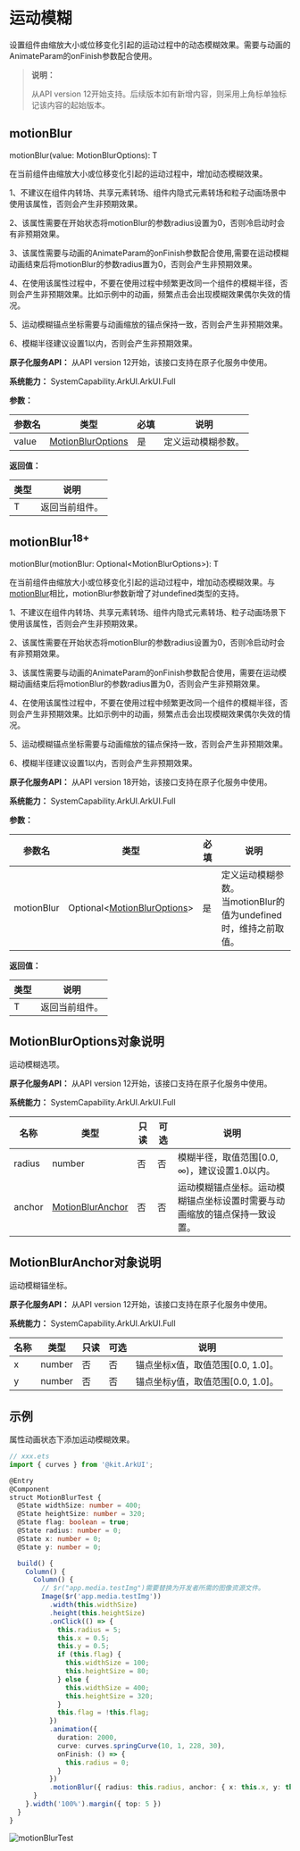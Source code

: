 # 运动模糊
<!--Kit: ArkUI-->
<!--Subsystem: ArkUI-->
<!--Owner: @CCFFWW-->
<!--Designer: @yangfan229-->
<!--Tester: @lxl007-->
<!--Adviser: @HelloCrease-->

设置组件由缩放大小或位移变化引起的运动过程中的动态模糊效果。需要与动画的AnimateParam的onFinish参数配合使用。

>  **说明：**
>
>  从API version 12开始支持。后续版本如有新增内容，则采用上角标单独标记该内容的起始版本。

## motionBlur

motionBlur(value: MotionBlurOptions): T

在当前组件由缩放大小或位移变化引起的运动过程中，增加动态模糊效果。

1、不建议在组件内转场、共享元素转场、组件内隐式元素转场和粒子动画场景中使用该属性，否则会产生非预期效果。

2、该属性需要在开始状态将motionBlur的参数radius设置为0，否则冷启动时会有非预期效果。

3、该属性需要与动画的AnimateParam的onFinish参数配合使用,需要在运动模糊动画结束后将motionBlur的参数radius置为0，否则会产生非预期效果。

4、在使用该属性过程中，不要在使用过程中频繁更改同一个组件的模糊半径，否则会产生非预期效果。比如示例中的动画，频繁点击会出现模糊效果偶尔失效的情况。

5、运动模糊锚点坐标需要与动画缩放的锚点保持一致，否则会产生非预期效果。

6、模糊半径建议设置1以内，否则会产生非预期效果。

**原子化服务API：** 从API version 12开始，该接口支持在原子化服务中使用。

**系统能力：** SystemCapability.ArkUI.ArkUI.Full

**参数：** 

| 参数名 | 类型                                            | 必填 | 说明               |
| ------ | ----------------------------------------------- | ---- | ------------------ |
| value  | [MotionBlurOptions](#motionbluroptions对象说明) | 是   | 定义运动模糊参数。 |

**返回值：**

| 类型   | 说明                     |
| ------ | ------------------------ |
| T | 返回当前组件。 |

## motionBlur<sup>18+</sup>

motionBlur(motionBlur: Optional\<MotionBlurOptions>): T

在当前组件由缩放大小或位移变化引起的运动过程中，增加动态模糊效果。与[motionBlur](#motionblur)相比，motionBlur参数新增了对undefined类型的支持。

1、不建议在组件内转场、共享元素转场、组件内隐式元素转场、粒子动画场景下使用该属性，否则会产生非预期效果。

2、该属性需要在开始状态将motionBlur的参数radius设置为0，否则冷启动时会有非预期效果。

3、该属性需要与动画的AnimateParam的onFinish参数配合使用，需要在运动模糊动画结束后将motionBlur的参数radius置为0，否则会产生非预期效果。

4、在使用该属性过程中，不要在使用过程中频繁更改同一个组件的模糊半径，否则会产生非预期效果。比如示例中的动画，频繁点击会出现模糊效果偶尔失效的情况。

5、运动模糊锚点坐标需要与动画缩放的锚点保持一致，否则会产生非预期效果。

6、模糊半径建议设置1以内，否则会产生非预期效果。

**原子化服务API：** 从API version 18开始，该接口支持在原子化服务中使用。

**系统能力：** SystemCapability.ArkUI.ArkUI.Full

**参数：** 

|   参数名    |    类型                                                      |  必填  |     说明                                                       |
| ---------- | ---------------------------------------------------------- | ---- | ------------------------------------------------------------ |
| motionBlur | Optional\<[MotionBlurOptions](#motionbluroptions对象说明)> | 是   | 定义运动模糊参数。<br/>当motionBlur的值为undefined时，维持之前取值。 |

**返回值：**

| 类型   | 说明                     |
| ------ | ------------------------ |
| T | 返回当前组件。 |

## MotionBlurOptions对象说明

运动模糊选项。

**原子化服务API：** 从API version 12开始，该接口支持在原子化服务中使用。

**系统能力：** SystemCapability.ArkUI.ArkUI.Full

| 名称          | 类型                                                        | 只读  | 可选  | 说明                                                         |
| ------------- | ----------------------------------------------------------- | ----- | ----- | ------------------------------------------------------------ |
| radius | number      | 否    | 否    | 模糊半径，取值范围[0.0, ∞)，建议设置1.0以内。 |
| anchor | [MotionBlurAnchor](#motionbluranchor对象说明) | 否    | 否    | 运动模糊锚点坐标。运动模糊锚点坐标设置时需要与动画缩放的锚点保持一致设置。 |

## MotionBlurAnchor对象说明

运动模糊锚坐标。

**原子化服务API：** 从API version 12开始，该接口支持在原子化服务中使用。

**系统能力：** SystemCapability.ArkUI.ArkUI.Full

| 名称          | 类型                                                        | 只读  | 可选  | 说明                                                         |
| ------------- | ----------------------------------------------------------- | ----- | ----- | ------------------------------------------------------------ |
| x | number      | 否    | 否    | 锚点坐标x值，取值范围[0.0, 1.0]。 |
| y | number      | 否    | 否    | 锚点坐标y值，取值范围[0.0, 1.0]。 |

## 示例

属性动画状态下添加运动模糊效果。
```ts
// xxx.ets
import { curves } from '@kit.ArkUI';

@Entry
@Component
struct MotionBlurTest {
  @State widthSize: number = 400;
  @State heightSize: number = 320;
  @State flag: boolean = true;
  @State radius: number = 0;
  @State x: number = 0;
  @State y: number = 0;

  build() {
    Column() {
      Column() {
        // $r("app.media.testImg")需要替换为开发者所需的图像资源文件。
        Image($r('app.media.testImg'))
          .width(this.widthSize)
          .height(this.heightSize)
          .onClick(() => {
            this.radius = 5;
            this.x = 0.5;
            this.y = 0.5;
            if (this.flag) {
              this.widthSize = 100;
              this.heightSize = 80;
            } else {
              this.widthSize = 400;
              this.heightSize = 320;
            }
            this.flag = !this.flag;
          })
          .animation({
            duration: 2000,
            curve: curves.springCurve(10, 1, 228, 30),
            onFinish: () => {
              this.radius = 0;
            }
          })
          .motionBlur({ radius: this.radius, anchor: { x: this.x, y: this.y } })
      }
    }.width('100%').margin({ top: 5 })
  }
}
```

![motionBlurTest](figures/motionBlur.gif)
